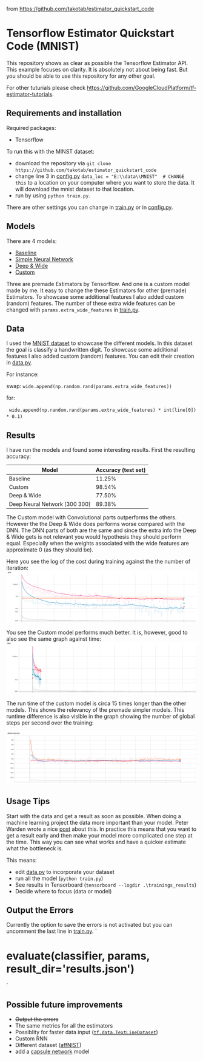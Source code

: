 from https://github.com/takotab/estimator_quickstart_code
# Tensorflow Estimator Quickstart Code (MNIST)
This repository shows as clear as possible the Tensorflow Estimator API. This example focuses on clarity. It is absolutely not about being fast. But you should be able to use this repository for any other goal.

For other tuturials please check https://github.com/GoogleCloudPlatform/tf-estimator-tutorials. 

## Requirements and installation

Required packages:

- Tensorflow

To run this with the MINST dataset:

 - download the repository via `git clone https://github.com/takotab/estimator_quickstart_code`
 - change line 3 in [config.py](config.py) `data_loc = "E:\\data\\MNIST"  # CHANGE this` to a location on your computer where you want to store the data. It will download the mnist dataset to that location. 
 - run by using `python train.py`. 
 
There are other settings you can change in [train.py](train.py) or in [config.py](config.py).

## Models

There are 4 models:

- [Baseline](https://www.tensorflow.org/api_docs/python/tf/estimator/BaselineClassifier)
- [Simple Neural Network](https://www.tensorflow.org/api_docs/python/tf/estimator/DNNClassifier)
- [Deep & Wide](https://www.tensorflow.org/api_docs/python/tf/estimator/DNNLinearCombinedClassifier)
- [Custom](modelclass/model.py)

Three are premade Estimators by Tensorflow. And one is a custom model made by me. It easy to change the these Estimators for other (premade) Estimators.  To showcase some additional features I also added custom (random) features. The number of these extra wide features can be changed with `params.extra_wide_features` in [train.py](train.py). 

## Data

I used the [MNIST dataset](http://yann.lecun.com/exdb/mnist/) to showcase the different models. In this dataset the goal is classify a handwritten digit. To showcase some additional features I also added custom (random) features. You can edit their creation in [data.py](dataclass/data.py).


For instance:

swap: 
`wide.append(np.random.rand(params.extra_wide_features))` 

for:

` wide.append(np.random.rand(params.extra_wide_features) * int(line[0]) * 0.1)`



## Results

I have run the models and found some interesting results. First the resulting accuracy:

| Model                         | Accuracy (test set) |
| ----------------------------- | ------------------- |
| Baseline                      | 11.25%              |
| Custom                        | 98.54%              |
| Deep & Wide                   | 77.50%              |
| Deep Neural Network [300 300] | 89.38%              |

The Custom model with Convolutional parts outperforms the others. However the the Deep & Wide does performs worse compared with the DNN. The DNN parts of both are the same and since the extra info the Deep & Wide gets is not relevant you would hypothesis they should perform equal. Especially when the weights associated with the wide features are approximate 0 (as they should be).

Here you see the log of the cost during training against the the number of iteration:
![loss.png](loss.png)

You see the Custom model performs much better. It is, however, good to also see the same graph against time:
![loss_time.png](loss_time.png)

The run time of the custom model is circa 15 times longer than the other models. This shows the relevancy of the premade simpler models. This runtime difference is also visible in the graph showing the number of global steps per second over the training:

![global_step_time.png](global_step_sec.png)

## Usage Tips

Start with the data and get a result as soon as possible.  When doing a machine learning project the data more important than your model. Peter Warden wrote a nice [post](https://petewarden.com/2018/05/28/why-you-need-to-improve-your-training-data-and-how-to-do-it/) about this. In practice this means that you want to get a result early and then make your model more complicated one step at the time. This way you can see what works and have a quicker estimate what the bottleneck is.

This means:
- edit [data.py](data.py) to incorporate your dataset
- run all the model (`python train.py`)
- See results in Tensorboard (`tensorboard --logdir .\trainings_results`)
- Decide where to focus (data or model)

## Output the Errors

Currently the option to save the errors is not activated but you can uncomment the last line in [train.py](train.py).
` 
#    evaluate(classifier, params, result_dir='results.json')
`

## Possible future improvements

- ~~Output the errors~~
- The same metrics for all the estimators
- Possiblity for faster data input ([`tf.data.TextLineDataset`](https://www.tensorflow.org/api_docs/python/tf/data/TextLineDataset))
- Custom RNN
- Different dataset ([affNIST](http://www.cs.toronto.edu/~tijmen/affNIST/))
- add a [capsule network](https://arxiv.org/abs/1710.09829) model

